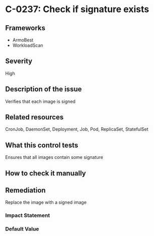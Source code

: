 # C-0237: Check if signature exists

## Frameworks
* ArmoBest
* WorkloadScan
 
## Severity
High

## Description of the issue
Verifies that each image is signed
 
## Related resources
CronJob, DaemonSet, Deployment, Job, Pod, ReplicaSet, StatefulSet
 
## What this control tests 
Ensures that all images contain some signature
 
## How to check it manually 

 
## Remediation
Replace the image with a signed image
 
### Impact Statement

 
### Default Value

 
